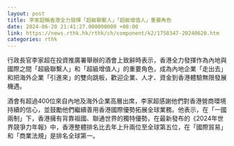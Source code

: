 ```yaml
---
layout: post
title: 李家超稱香港全力發揮「超級聯繫人」「超級增值人」重要角色
date: 2024-06-20 21:41:27.000000000 +08:00
link: https://news.rthk.hk/rthk/ch/component/k2/1758347-20240620.htm
categories: rthk
---
```


行政長官李家超在投資推廣署舉辦的酒會上致辭時表示，香港全力發揮作為內地與國際之間「超級聯繫人」和「超級增值人」的重要角色，成為內地企業「走出去」和把海外企業「引進來」的雙向跳板，歡迎企業、人才、資金到香港體驗無限發展機遇。

酒會有超過400位來自內地及海外企業高層出席，李家超感謝他們對香港營商環境持續的信心，並鼓勵他們繼續善用香港國際優勢拓展全球業務。他表示，在「一國兩制」下，香港擁有背靠祖國、聯通世界的獨特優勢，在最新發布的《2024年世界競爭力年報》中，香港整體排名比去年上升兩位至全球第五位，在「國際貿易」和「商業法規」是排名全球第一。
